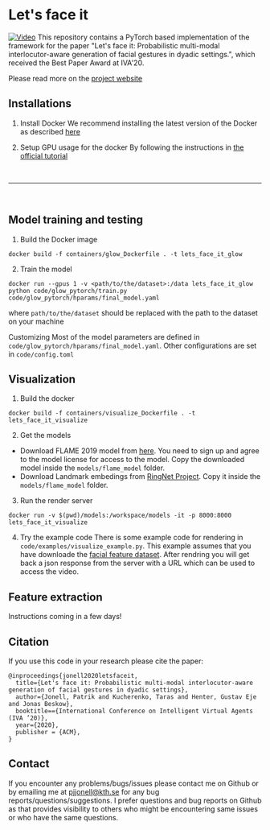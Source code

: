 # Let's face it

[![Video](https://img.youtube.com/vi/RhazMS4L_bk/maxresdefault.jpg)](https://youtu.be/RhazMS4L_bk)
This repository contains a PyTorch based implementation of the framework for the paper "Let's face it: Probabilistic multi-modal interlocutor-aware generation of facial gestures in dyadic settings.", which received the Best Paper Award at IVA'20.

Please read more on the [project website](https://jonepatr.github.io/lets_face_it/)


## Installations

1. Install Docker
We recommend installing the latest version of the Docker as described [here](https://docs.docker.com/engine/install)

2. Setup GPU usage for the docker
By following the instructions in [the official tutorial](https://github.com/NVIDIA/nvidia-docker)



&nbsp;
____________________________________________________________________________________________________________
&nbsp;


## Model training and testing

1. Build the Docker image
```
docker build -f containers/glow_Dockerfile . -t lets_face_it_glow
```

2. Train the model
```
docker run --gpus 1 -v <path/to/the/dataset>:/data lets_face_it_glow python code/glow_pytorch/train.py code/glow_pytorch/hparams/final_model.yaml
```
where `path/to/the/dataset` should be replaced with the path to the dataset on your machine

Customizing
Most of the model parameters are defined in `code/glow_pytorch/hparams/final_model.yaml`. 
Other configurations are set in `code/config.toml`


## Visualization
1.  Build the docker
```
docker build -f containers/visualize_Dockerfile . -t lets_face_it_visualize
```

2. Get the models
  * Download FLAME 2019 model from [here](http://flame.is.tue.mpg.de). You need to sign up and agree to the model license for access to the model. Copy the downloaded model inside the `models/flame_model` folder.
  * Download Landmark embedings from [RingNet Project](https://github.com/soubhiksanyal/RingNet/tree/master/flame_model). Copy it inside the `models/flame_model` folder.

3. Run the render server
```
docker run -v $(pwd)/models:/workspace/models -it -p 8000:8000 lets_face_it_visualize
```

4. Try the example code
There is some example code for rendering in `code/examples/visualize_example.py`. This  example assumes that you have downloade the [facial feature dataset](https://kth.box.com/shared/static/tap6b2m3dkxtb447bnmee8nv9uncvzwb.hdf5).
After rendring you will get back a json response from the server with a URL which can be used to access the video.


## Feature extraction
Instructions coming in a few days!

## Citation
If you use this code in your research please cite the paper:
```
@inproceedings{jonell2020letsfaceit,
  title={Let's face it: Probabilistic multi-modal interlocutor-aware generation of facial gestures in dyadic settings},
  author={Jonell, Patrik and Kucherenko, Taras and Henter, Gustav Eje  and Jonas Beskow},
  booktitle=={International Conference on Intelligent Virtual Agents (IVA ’20)},
  year={2020},
  publisher = {ACM},
}
```

## Contact
If you encounter any problems/bugs/issues please contact me on Github or by emailing me at pjjonell@kth.se for any bug reports/questions/suggestions. I prefer questions and bug reports on Github as that provides visibility to others who might be encountering same issues or who have the same questions.


